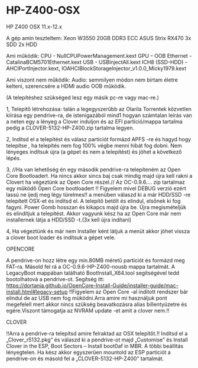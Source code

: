 # HP-Z400-OSX
HP Z400 OSX 11.x-12.x


A gép amin teszteltem:
Xeon W3550
20GB DDR3 ECC
ASUS Strix RX470
3x SDD
2x HDD

Ami működik:
CPU - NullCPUPowerManagement.kext
GPU – OOB
Ethernet - CatalinaBCM5701Ethernet.kext
USB - USBInjectAll.kext
ICH8 (SSD-HDD) - AHCIPortInjector.kext, IOAHCIBlockStorageInjector_v1.0.0_Micky1979.kext

Ami viszont nem működik:
Audio: semmilyen módon nem bírtam életre kelteni, szerencsére a HDMI audio OOB működik.


(A telepítéshez szükséged lesz egy másik pc-re vagy mac-re.)
 
1, Telepítő létrehozása:
talán a legegyszerűbb az Olarila Torrentek közvetlen kiírása egy pendrive-ra, de istenigazából mind1 hogyan számtalan leírás van a neten egy a lényeg a Clover induljon és az EFI partíció/mappa tartalma pedig  a CLOVER-5132-HP-Z400.zip tartalma legyen.

2, Indítsd el a telepítést és válasz partíciót formázd APFS -re és hagyd hogy telepítse , ha telepítés nem fog 100% végbe menni hibát fog dobni. Nem lényeges indítsuk újra (a gépet és nem a telepítést) és jöhet a következő lépés.

3, //Ha van lehetőség én egy második pendrive-ra telepíteném az Open Core Bootloadert. Ha nincs akkor sincs baj csak mindig majd újra kell rakni a Clovert ha végeztünk az Open Core részel.//
Az OC-0.9.6.... zip tartalmaz egy működő Open Core bootloadert !! Figyelem mivel DEBUG verzió ezért lassú ne ijedj meg légy türelmes!! a menüben válaszd ki a már HDD/SSD -re telepített OSX-et és indítsd el.  A telepítő betölt és elindul, elsőnek ki fog fagyni. Power Gomb hosszan és kikapcs majd újra be. Újra megismételjük és elindítjuk a telepítést. Akkor vagyunk kész ha az Open Core már nem installernek látja a HDD/SSD -t.(3x kell újra indítani)

4, Ha végeztünk és már nem Installer ként látjuk a menüt akkor jöhet vissza a clover boot loader és indítsuk a gépet vele.


OPENCORE

A pendrive-on hozz létre egy min.80MB méretű partíciót és formázd meg FAT-ra.
Másold fel rá a OC-0.9.6-HP-Z400-nousb mappa tartalmát. A LegacyBoot mappában található BootInstall_X64.tool segítségével tedd bootolhatová a pendrive-ot.
Segítség itt: https://dortania.github.io/OpenCore-Install-Guide/installer-guide/mac-install.html#legacy-setup
!!Figyelem az Open Core -al inditott rendszer bár elindul de az USB nem fog müködni.Arra amire mi használjuk pont megefelell mert akkor nincs szükség beavatkozásra alias billentyüzetre és egére.Viszont támogatja az NVRAM update -et amit a clover nem.!!

CLOVER

!!Arra a pendrive-ra telepítsd amire felraktad az OSX telepítőt.!!
Indítsd el a „Clover_r5132.pkg” és válaszd ki a pendrive-ot majd „Customise” és Install Clover in the ESP, Boot Sectors – Install boot0af in MBR. A többi beállítás lényegtelen.
Ha kész akkor egyszerűen mountold az ESP partíciót a pendrive-on és másold fel a „CLOVER-5132-HP-Z400” tartalmát.
